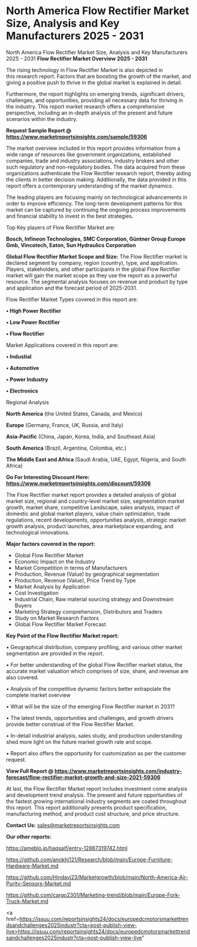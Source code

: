 # North America Flow Rectifier Market Size, Analysis and Key Manufacturers 2025 - 2031
North America Flow Rectifier Market Size, Analysis and Key Manufacturers 2025 - 2031
<Strong> Flow Rectifier Market Overview 2025 - 2031</strong>

The rising technology in Flow Rectifier Market is also depicted in this research report. Factors that are boosting the growth of the market, and giving a positive push to thrive in the global market is explained in detail.

Furthermore, the report highlights on emerging trends, significant drivers, challenges, and opportunities, providing all necessary data for thriving in the industry. This report market research offers a comprehensive perspective, including an in-depth analysis of the present and future scenarios within the industry.

<strong>Request Sample Report @ <a href=https://www.marketreportsinsights.com/sample/59306>https://www.marketreportsinsights.com/sample/59306</a></strong>

The market overview included in this report provides information from a wide range of resources like government organizations, established companies, trade and industry associations, industry brokers and other such regulatory and non-regulatory bodies. The data acquired from these organizations authenticate the Flow Rectifier research report, thereby aiding the clients in better decision making. Additionally, the data provided in this report offers a contemporary understanding of the market dynamics.

The leading players are focusing mainly on technological advancements in order to improve efficiency. The long-term development patterns for this market can be captured by continuing the ongoing process improvements and financial stability to invest in the best strategies.

Top Key players of Flow Rectifier Market are:

<strong>Bosch, Infineon Technologies, SMC Corporation, Güntner Group Europe Gmb, Vincotech, Eaton, Sun Hydraulics Corporation</strong>

<strong><b>Global Flow Rectifier Market Scope and Size:</b></strong>
The Flow Rectifier market is declared segment by company, region (country), type, and application. Players, stakeholders, and other participants in the global Flow Rectifier market will gain the market scope as they use the report as a powerful resource. The segmental analysis focuses on revenue and product by type and application and the forecast period of 2025-2031.

Flow Rectifier Market Types covered in this report are:

<strong>• High Power Rectifier

• Low Power Rectifier

• Flow Rectifier</strong>

Market Applications covered in this report are:

<strong>• Industial

• Automotive

• Power Industry

• Electronics</strong> 

Regional Analysis

<strong>North America</strong> (the United States, Canada, and Mexico)

<strong>Europe</strong> (Germany, France, UK, Russia, and Italy)

<strong>Asia-Pacific</strong> (China, Japan, Korea, India, and Southeast Asia)

<strong>South America</strong> (Brazil, Argentina, Colombia, etc.)

<strong>The Middle East and Africa</strong> (Saudi Arabia, UAE, Egypt, Nigeria, and South Africa)

<strong>Go For Interesting Discount Here: <a href=https://www.marketreportsinsights.com/discount/59306>https://www.marketreportsinsights.com/discount/59306</a></strong>

The Flow Rectifier market report provides a detailed analysis of global market size, regional and country-level market size, segmentation market growth, market share, competitive Landscape, sales analysis, impact of domestic and global market players, value chain optimization, trade regulations, recent developments, opportunities analysis, strategic market growth analysis, product launches, area marketplace expanding, and technological innovations.

<strong><b>Major factors covered in the report:</b></strong>
<ul>
  <li>Global Flow Rectifier Market </li>
  <li>Economic Impact on the Industry</li>
  <li>Market Competition in terms of Manufacturers</li>
  <li>Production, Revenue (Value) by geographical segmentation</li>
  <li>Production, Revenue (Value), Price Trend by Type</li>
  <li>Market Analysis by Application</li>
  <li>Cost Investigation</li>
  <li>Industrial Chain, Raw material sourcing strategy and Downstream Buyers</li>
  <li>Marketing Strategy comprehension, Distributors and Traders</li>
  <li>Study on Market Research Factors</li>
  <li>Global Flow Rectifier Market Forecast</li>
</ul>

<strong><b>Key Point of the Flow Rectifier Market report:</b></strong>

• Geographical distribution, company profiling, and various other market segmentation are provided in the report.

• For better understanding of the global Flow Rectifier market status, the accurate market valuation which comprises of size, share, and revenue are also covered.

• Analysis of the competitive dynamic factors better extrapolate the complete market overview

• What will be the size of the emerging Flow Rectifier market in 2031?

• The latest trends, opportunities and challenges, and growth drivers provide better construal of the Flow Rectifier Market.

• In-detail industrial analysis, sales study, and production understanding shed more light on the future market growth rate and scope.

• Report also offers the opportunity for customization as per the customer request.

<strong><b>View Full Report @ <a href=https://www.marketreportsinsights.com/industry-forecast/flow-rectifier-market-growth-and-size-2021-59306>https://www.marketreportsinsights.com/industry-forecast/flow-rectifier-market-growth-and-size-2021-59306</a></b></strong>


At last, the Flow Rectifier Market report includes investment come analysis and development trend analysis. The present and future opportunities of the fastest growing international industry segments are coated throughout this report. This report additionally presents product specification, manufacturing method, and product cost structure, and price structure.

<strong>Contact Us:</strong>
sales@marketreportsinsights.com

<strong>Our other reports:</strong>

<a href=https://ameblo.jp/haqsaif/entry-12887319742.html>https://ameblo.jp/haqsaif/entry-12887319742.html</a>

<a href=https://github.com/anokhi121/Research/blob/main/Europe-Furniture-Hardware-Market.md>https://github.com/anokhi121/Research/blob/main/Europe-Furniture-Hardware-Market.md</a>

<a href=https://github.com/Hindavi23/Marketgrowth/blob/main/North-America-Air-Purity-Sensors-Market.md>https://github.com/Hindavi23/Marketgrowth/blob/main/North-America-Air-Purity-Sensors-Market.md</a>

<a href=https://github.com/cargo2301/Marketing-trend/blob/main/Europe-Fork-Truck-Market.md>https://github.com/cargo2301/Marketing-trend/blob/main/Europe-Fork-Truck-Market.md</a>

<a href=https://issuu.com/reportsinsights24/docs/europedcmotorsmarkettrendsandchallenges2025industr?cta=post-publish-view-live>https://issuu.com/reportsinsights24/docs/europedcmotorsmarkettrendsandchallenges2025industr?cta=post-publish-view-live</a>"
